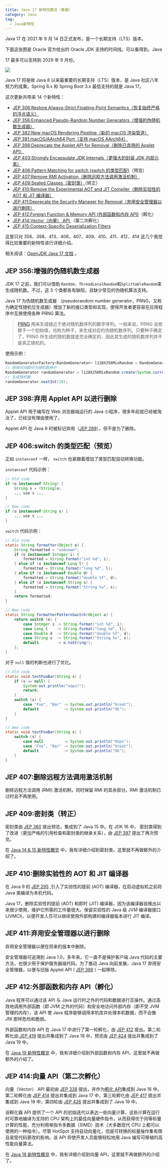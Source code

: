 ```yaml
---
title: Java 17 新特性概览（重要）
category: Java
tag:
  - Java新特性
---
```


Java 17 在 2021 年 9 月 14 日正式发布，是一个长期支持（LTS）版本。

下面这张图是 Oracle 官方给出的 Oracle JDK 支持的时间线。可以看得到，Java

17 最多可以支持到 2029 年 9 月份。

![](./images/generated/4c1611fad59449edbbd6e233690e9fa7.png)

Java 17 将是继 Java 8 以来最重要的长期支持（LTS）版本，是 Java 社区八年努力的成果。Spring 6.x 和 Spring Boot 3.x 最低支持的就是 Java 17。

这次更新共带来 14 个新特性：

- [JEP 306:Restore Always-Strict Floating-Point Semantics（恢复始终严格的浮点语义）](https://openjdk.java.net/jeps/306)
- [JEP 356:Enhanced Pseudo-Random Number Generators（增强的伪随机数生成器）](https://openjdk.java.net/jeps/356)
- [JEP 382:New macOS Rendering Pipeline（新的 macOS 渲染管道）](https://openjdk.java.net/jeps/382)
- [JEP 391:macOS/AArch64 Port（支持 macOS AArch64）](https://openjdk.java.net/jeps/391)
- [JEP 398:Deprecate the Applet API for Removal（删除已弃用的 Applet API）](https://openjdk.java.net/jeps/398)
- [JEP 403:Strongly Encapsulate JDK Internals（更强大的封装 JDK 内部元素）](https://openjdk.java.net/jeps/403)
- [JEP 406:Pattern Matching for switch (switch 的类型匹配)](https://openjdk.java.net/jeps/406)（预览）
- [JEP 407:Remove RMI Activation（删除远程方法调用激活机制）](https://openjdk.java.net/jeps/407)
- [JEP 409:Sealed Classes（密封类）](https://openjdk.java.net/jeps/409)（转正）
- [JEP 410:Remove the Experimental AOT and JIT Compiler（删除实验性的 AOT 和 JIT 编译器）](https://openjdk.java.net/jeps/410)
- [JEP 411:Deprecate the Security Manager for Removal（弃用安全管理器以进行删除）](https://openjdk.java.net/jeps/411)
- [JEP 412:Foreign Function & Memory API (外部函数和内存 API)](https://openjdk.java.net/jeps/412)（孵化）
- [JEP 414:Vector（向量） API ](https://openjdk.java.net/jeps/417)（第二次孵化）
- [JEP 415:Context-Specific Deserialization Filters](https://openjdk.java.net/jeps/415)

这里只对 356、398、413、406、407、409、410、411、412、414 这几个我觉得比较重要的新特性进行详细介绍。

相关阅读：[OpenJDK Java 17 文档](https://openjdk.java.net/projects/jdk/17/) 。

## JEP 356:增强的伪随机数生成器

JDK 17 之前，我们可以借助 `Random`、`ThreadLocalRandom`和`SplittableRandom`来生成随机数。不过，这 3 个类都各有缺陷，且缺少常见的伪随机算法支持。

Java 17 为伪随机数生成器 （pseudorandom number generator，PRNG，又称为确定性随机位生成器）增加了新的接口类型和实现，使得开发者更容易在应用程序中互换使用各种 PRNG 算法。

> [PRNG](https://ctf-wiki.org/crypto/streamcipher/prng/intro/) 用来生成接近于绝对随机数序列的数字序列。一般来说，PRNG 会依赖于一个初始值，也称为种子，来生成对应的伪随机数序列。只要种子确定了，PRNG 所生成的随机数就是完全确定的，因此其生成的随机数序列并不是真正随机的。

使用示例：

```java
RandomGeneratorFactory<RandomGenerator> l128X256MixRandom = RandomGeneratorFactory.of("L128X256MixRandom");
// 使用时间戳作为随机数种子
RandomGenerator randomGenerator = l128X256MixRandom.create(System.currentTimeMillis());
// 生成随机数
randomGenerator.nextInt(10);
```

## JEP 398:弃用 Applet API 以进行删除

Applet API 用于编写在 Web 浏览器端运行的 Java 小程序，很多年前就已经被淘汰了，已经没有理由使用了。

Applet API 在 Java 9 时被标记弃用（[JEP 289](https://openjdk.java.net/jeps/289)），但不是为了删除。

## JEP 406:switch 的类型匹配（预览）

正如 `instanceof` 一样， `switch` 也紧跟着增加了类型匹配自动转换功能。

`instanceof` 代码示例：

```java
// Old code
if (o instanceof String) {
    String s = (String)o;
    ... use s ...
}

// New code
if (o instanceof String s) {
    ... use s ...
}
```

`switch` 代码示例：

```java
// Old code
static String formatter(Object o) {
    String formatted = "unknown";
    if (o instanceof Integer i) {
        formatted = String.format("int %d", i);
    } else if (o instanceof Long l) {
        formatted = String.format("long %d", l);
    } else if (o instanceof Double d) {
        formatted = String.format("double %f", d);
    } else if (o instanceof String s) {
        formatted = String.format("String %s", s);
    }
    return formatted;
}

// New code
static String formatterPatternSwitch(Object o) {
    return switch (o) {
        case Integer i -> String.format("int %d", i);
        case Long l    -> String.format("long %d", l);
        case Double d  -> String.format("double %f", d);
        case String s  -> String.format("String %s", s);
        default        -> o.toString();
    };
}

```

对于 `null` 值的判断也进行了优化。

```java
// Old code
static void testFooBar(String s) {
    if (s == null) {
        System.out.println("oops!");
        return;
    }
    switch (s) {
        case "Foo", "Bar" -> System.out.println("Great");
        default           -> System.out.println("Ok");
    }
}

// New code
static void testFooBar(String s) {
    switch (s) {
        case null         -> System.out.println("Oops");
        case "Foo", "Bar" -> System.out.println("Great");
        default           -> System.out.println("Ok");
    }
}
```

## JEP 407:删除远程方法调用激活机制

删除远程方法调用 (RMI) 激活机制，同时保留 RMI 的其余部分。RMI 激活机制已过时且不再使用。

## JEP 409:密封类（转正）

密封类由 [JEP 360](https://openjdk.java.net/jeps/360) 提出预览，集成到了 Java 15 中。在 JDK 16 中， 密封类得到了改进（更加严格的引用检查和密封类的继承关系），由 [JEP 397](https://openjdk.java.net/jeps/397) 提出了再次预览。

在 [Java 14 & 15 新特性概览](./java14-15.md) 中，我有详细介绍到密封类，这里就不再做额外的介绍了。

## JEP 410:删除实验性的 AOT 和 JIT 编译器

在 Java 9 的 [JEP 295](https://openjdk.java.net/jeps/295) ,引入了实验性的提前 (AOT) 编译器，在启动虚拟机之前将 Java 类编译为本机代码。

Java 17，删除实验性的提前 (AOT) 和即时 (JIT) 编译器，因为该编译器自推出以来很少使用，维护它所需的工作量很大。保留实验性的 Java 级 JVM 编译器接口 (JVMCI)，以便开发人员可以继续使用外部构建的编译器版本进行 JIT 编译。

## JEP 411:弃用安全管理器以进行删除

弃用安全管理器以便在将来的版本中删除。

安全管理器可追溯到 Java 1.0，多年来，它一直不是保护客户端 Java 代码的主要方法，也很少用于保护服务器端代码。为了推动 Java 向前发展，Java 17 弃用安全管理器，以便与旧版 Applet API ( [JEP 398](https://openjdk.java.net/jeps/398) ) 一起移除。

## JEP 412:外部函数和内存 API（孵化）

Java 程序可以通过该 API 与 Java 运行时之外的代码和数据进行互操作。通过高效地调用外部函数（即 JVM 之外的代码）和安全地访问外部内存（即不受 JVM 管理的内存），该 API 使 Java 程序能够调用本机库并处理本机数据，而不会像 JNI 那样危险和脆弱。

外部函数和内存 API 在 Java 17 中进行了第一轮孵化，由 [JEP 412](https://openjdk.java.net/jeps/412) 提出。第二轮孵化由[ JEP 419](https://openjdk.org/jeps/419) 提出并集成到了 Java 18 中，预览由 [JEP 424](https://openjdk.org/jeps/424) 提出并集成到了 Java 19 中。

在 [Java 19 新特性概览](./java19.md) 中，我有详细介绍到外部函数和内存 API，这里就不再做额外的介绍了。

## JEP 414:向量 API（第二次孵化）

向量（Vector） API 最初由 [JEP 338](https://openjdk.java.net/jeps/338) 提出，并作为[孵化 API](http://openjdk.java.net/jeps/11)集成到 Java 16 中。第二轮孵化由 [JEP 414](https://openjdk.java.net/jeps/414) 提出并集成到 Java 17 中，第三轮孵化由 [JEP 417](https://openjdk.java.net/jeps/417) 提出并集成到 Java 18 中，第四轮由 [JEP 426](https://openjdk.java.net/jeps/426) 提出并集成到了 Java 19 中。

该孵化器 API 提供了一个 API 的初始迭代以表达一些向量计算，这些计算在运行时可靠地编译为支持的 CPU 架构上的最佳向量硬件指令，从而获得优于同等标量计算的性能，充分利用单指令多数据（SIMD）技术（大多数现代 CPU 上都可以使用的一种指令）。尽管 HotSpot 支持自动向量化，但是可转换的标量操作集有限且易受代码更改的影响。该 API 将使开发人员能够轻松地用 Java 编写可移植的高性能向量算法。

在 [Java 18 新特性概览](./java18.md) 中，我有详细介绍到向量 API，这里就不再做额外的介绍了。